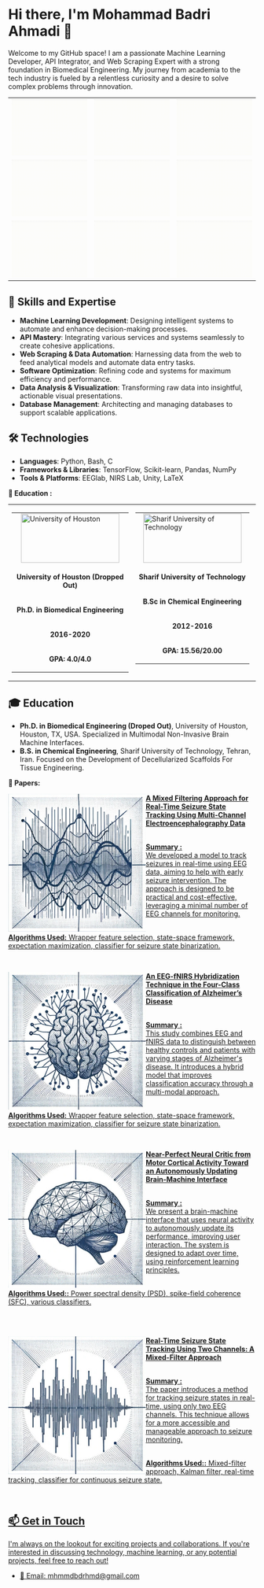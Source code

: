 # Hi there, I'm Mohammad Badri Ahmadi 👋


Welcome to my GitHub space! I am a passionate Machine Learning Developer, API Integrator, and Web Scraping Expert with a strong foundation in Biomedical Engineering. My journey from academia to the tech industry is fueled by a relentless curiosity and a desire to solve complex problems through innovation.

|  |  |  |
| :---: | :---: | :---: |
| [![Machine Learning](https://github.com/mhmmdbdrhmd/Data/blob/main/portfolio/Blue%20-%20MACHINE%20LEARNING%20(1).gif)](https://github.com/mhmmdbdrhmd/Data#machine-learning) | [![API Integration](https://github.com/mhmmdbdrhmd/Data/blob/main/portfolio/Blue%20-%20API%20(1).gif)](https://github.com/mhmmdbdrhmd/Data#api-integration) | [![Web Scraping](https://github.com/mhmmdbdrhmd/Data/blob/main/portfolio/Blue%20-%20WEB%20SCRAPING%20(1).gif)](https://github.com/mhmmdbdrhmd/Data#web-scraping) |
| [![Data Analysis](https://github.com/mhmmdbdrhmd/Data/blob/main/portfolio/Blue%20-%20DATA%20ANALYSIS.gif)](https://github.com/mhmmdbdrhmd/Data#data-analysis) | [![Database Management](https://github.com/mhmmdbdrhmd/Data/blob/main/portfolio/Blue%20-%20DATABASE%20MANAGEMENT.gif)](https://github.com/mhmmdbdrhmd/Data#database-management) | [![Data Visualization](https://github.com/mhmmdbdrhmd/Data/blob/main/portfolio/Blue%20-%20DATA%20VISUALIZATION.gif)](https://github.com/mhmmdbdrhmd/Data#data-visualization) |
| [![Multi Thread](https://github.com/mhmmdbdrhmd/Data/blob/main/portfolio/Blue%20-%20UI%20UX.gif)](https://github.com/mhmmdbdrhmd/Data#data-analysis) | [![UI UX](https://github.com/mhmmdbdrhmd/Data/blob/main/portfolio/Blue%20-%20UI%20UX.gif)](https://github.com/mhmmdbdrhmd/Data#database-management) | [![Motion Design](https://github.com/mhmmdbdrhmd/Data/blob/main/portfolio/Blue%20-%20MOTION%20DESIGN.gif)](https://github.com/mhmmdbdrhmd/Data#data-visualization) |



## 🚀 Skills and Expertise
- **Machine Learning Development**: Designing intelligent systems to automate and enhance decision-making processes.
- **API Mastery**: Integrating various services and systems seamlessly to create cohesive applications.
- **Web Scraping & Data Automation**: Harnessing data from the web to feed analytical models and automate data entry tasks.
- **Software Optimization**: Refining code and systems for maximum efficiency and performance.
- **Data Analysis & Visualization**: Transforming raw data into insightful, actionable visual presentations.
- **Database Management**: Architecting and managing databases to support scalable applications.

## 🛠️ Technologies
- **Languages**: Python, Bash, C
- **Frameworks & Libraries**: TensorFlow, Scikit-learn, Pandas, NumPy
- **Tools & Platforms**: EEGlab, NIRS Lab, Unity, LaTeX


<div>
    <p><strong>🏫 Education :</strong></p>
    <table style="border-collapse: collapse; width: 100%; border: 0;">
        <tr>
            <td style="width: 50%; vertical-align: top; border: 0;">
                <table style="width: 100%; border: none;">
                    <tr>
                        <td style="border: 0;"><img src="https://upload.wikimedia.org/wikipedia/commons/2/2a/University_of_Houston_Logo.svg" width="200px" height="100px" title="University of Houston" style="display: block; margin-left: auto; margin-right: auto; align="center;"></td>
                    </tr>
                    <tr>
                        <td style="border: none;"><p align="center"><strong>University of Houston (Dropped Out)</strong></p></td>
                    </tr>
                    <tr>
                        <td style="border: none;"><p align="center"><strong>Ph.D. in Biomedical Engineering</strong></p></td>
                    </tr>
                    <tr>
                        <td style="border: none;"><p align="center"><strong>2016-2020</strong></p></td>
                    </tr>
                    <tr>
                        <td style="border: none;"><p align="center"><strong>GPA: 4.0/4.0 </strong></p></td>
                    </tr>
                </table>
            </td>
            <td style="width: 50%; vertical-align: top; border: none;">
                <table style="width: 100%; border: none;">
                    <tr>
                        <td style="border: 0;"><img src="https://www.sharif.edu/documents/20124/0/SharifUniLogo+copy.png/55eb27b7-ff95-16f4-d1b1-802c72ab7d47?t=1650190956745" width="200px" height="100px" title="Sharif University of Technology" style="display: block; margin-left: auto; margin-right: auto;"></td>
                    </tr>
                    <tr>
                        <td style="border: none;"><p align="center"><strong>Sharif University of Technology</strong></p></td>
                    </tr>
                    <tr>
                    <tr>
                        <td><p align="center"><strong>B.Sc in Chemical Engineering</strong></p></td>
                    </tr>
                    <tr>
                        <td><p align="center"><strong>2012-2016</strong></p></td>
                    </tr>
                    <tr>
                        <td><p align="center"><strong>GPA: 15.56/20.00 </strong></p></td>
                    </tr>
                </table>
            </td>
        </tr>
    </table>
</div>










## 🎓 Education
- **Ph.D. in Biomedical Engineering (Droped Out)**, University of Houston, Houston, TX, USA. Specialized in Multimodal Non-Invasive Brain Machine Interfaces.
- **B.S. in Chemical Engineering**, Sharif University of Technology, Tehran, Iran. Focused on the Development of Decellularized Scaffolds For Tissue Engineering.


<div>
  <strong>📜 Papers: </strong></p>

<!-- PAPER 1 -->
<p align="left">
  <a href="https://ieeexplore.ieee.org/abstract/document/9541179" title="A Mixed Filtering Approach for Real-Time Seizure State Tracking Using Multi-Channel Electroencephalography Data">
    <img width="280px" src="https://github.com/mhmmdbdrhmd/Data/blob/main/thumbnails/A_Mixed_Filtering_Approach_for_Real-Time_Seizure_State_Tracking_Using_Multi-Channel_Electroencephalography_Data.jpg" align= left title="A Mixed Filtering Approach for Real-Time Seizure State Tracking Using Multi-Channel Electroencephalography Data"/></a>
    <a href="https://ieeexplore.ieee.org/abstract/document/9541179"> <strong> A Mixed Filtering Approach for Real-Time Seizure State Tracking Using Multi-Channel Electroencephalography Data </strong><br><br>
    
<strong> Summary :</strong><br>
   We developed a model to track seizures in real-time using EEG data, aiming to help with early seizure intervention. The approach is designed to be practical and cost-effective, leveraging a minimal number of EEG channels for monitoring. <br><br>
      
<strong> Algorithms Used:</strong> Wrapper feature selection, state-space framework, expectation maximization, classifier for seizure state binarization. <br>
  

  </p><br>

<!-- PAPER 2 -->
<p align="left">
  <a href="https://www.ncbi.nlm.nih.gov/pmc/articles/PMC7376762/" title="An EEG-fNIRS Hybridization Technique in the Four-Class Classification of Alzheimer’s Disease">
    <img width="280px" src="https://github.com/mhmmdbdrhmd/Data/blob/main/thumbnails/An%20EEG-fNIRS%20hybridization%20technique%20in%20the%20four-class%20classi%EF%AC%81cation%20of%20alzheimer%E2%80%99s%20disease.jpg" align= left title="An EEG-fNIRS Hybridization Technique in the Four-Class Classification of Alzheimer’s Disease"/></a>
    <a href="https://www.ncbi.nlm.nih.gov/pmc/articles/PMC7376762/"><strong> An EEG-fNIRS Hybridization Technique in the Four-Class Classification of Alzheimer’s Disease </strong><br><br>

<strong> Summary :</strong><br>
   This study combines EEG and fNIRS data to distinguish between healthy controls and patients with varying stages of Alzheimer's disease. It introduces a hybrid model that improves classification accuracy through a multi-modal approach. <br><br>

<strong> Algorithms Used:</strong> Wrapper feature selection, state-space framework, expectation maximization, classifier for seizure state binarization. <br>
      
  </p><br>
  
<!-- PAPER 3 -->
<p align="left">
  <a href="https://pubmed.ncbi.nlm.nih.gov/30440344/" title="Near-Perfect Neural Critic from Motor Cortical Activity Toward an Autonomously Updating Brain-Machine Interface">
    <img width="280px" src="https://github.com/mhmmdbdrhmd/Data/blob/main/thumbnails/Near_Perfect_Neural_Critic_from_Motor_Cortical_Activity_Toward_an_Autonomously_Updating_Brain_Machine_Interface.jpg" align= left title="Near-Perfect Neural Critic from Motor Cortical Activity Toward an Autonomously Updating Brain-Machine Interface"/></a>
    <a href="https://pubmed.ncbi.nlm.nih.gov/30440344/"><strong> Near-Perfect Neural Critic from Motor Cortical Activity Toward an Autonomously Updating Brain-Machine Interface </strong><br><br>

<strong> Summary :</strong><br>
   We present a brain-machine interface that uses neural activity to autonomously update its performance, improving user interaction. The system is designed to adapt over time, using reinforcement learning principles. <br><br>

<strong> Algorithms Used::</strong> Power spectral density (PSD), spike-field coherence (SFC), various classifiers. <br><br>
      
  </p><br>
      
<!-- PAPER 4 -->
<p align="left">
  <a href="https://ieeexplore.ieee.org/abstract/document/9048990" title="Real-Time Seizure State Tracking Using Two Channels: A Mixed-Filter Approach">
    <img width="280px" src="https://github.com/mhmmdbdrhmd/Data/blob/main/thumbnails/Real-Time_Seizure_State_Tracking_Using_Two_Channels_A_Mixed-Filter_Approach.jpg" align= left title="Real-Time Seizure State Tracking Using Two Channels: A Mixed-Filter Approach"/></a>
    <a href="https://ieeexplore.ieee.org/abstract/document/9048990"><strong> Real-Time Seizure State Tracking Using Two Channels: A Mixed-Filter Approach </strong><br><br>

<strong> Summary :</strong><br>
   The paper introduces a method for tracking seizure states in real-time, using only two EEG channels. This technique allows for a more accessible and manageable approach to seizure monitoring. <br><br>

<strong> Algorithms Used::</strong> Mixed-filter approach, Kalman filter, real-time tracking, classifier for continuous seizure state. <br>
      
  </p></br>
      

  </div>
  


## 📫 Get in Touch
I'm always on the lookout for exciting projects and collaborations. If you're interested in discussing technology, machine learning, or any potential projects, feel free to reach out!

- 📧 Email: mhmmdbdrhmd@gmail.com


<!--
**mhmmdbdrhmd/mhmmdbdrhmd** is a ✨ _special_ ✨ repository because its `README.md` (this file) appears on your GitHub profile.

Here are some ideas to get you started:

- 🔭 I’m currently working on ...
- 🌱 I’m currently learning ...
- 👯 I’m looking to collaborate on ...
- 🤔 I’m looking for help with ...
- 💬 Ask me about ...
- 📫 How to reach me: ...
- 😄 Pronouns: ...
- ⚡ Fun fact: ...
-->
